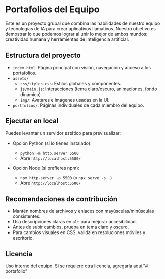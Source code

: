 # Portafolios del Equipo

Este es un proyecto grupal que combina las habilidades de nuestro equipo y tecnologías de IA para crear aplicativos llamativos. Nuestro objetivo es demostrar lo que podemos lograr al unir lo mejor de ambos mundos: creatividad humana y herramientas de inteligencia artificial.

## Estructura del proyecto

- `index.html`: Página principal con visión, navegación y acceso a los portafolios.
- `assets/`
  - `css/styles.css`: Estilos globales y componentes.
  - `js/main.js`: Interacciones (tema claro/oscuro, animaciones, fondo dinámico).
  - `img/`: Avatares e imágenes usadas en la UI.
- `portfolios/`: Páginas individuales de cada miembro del equipo.

## Ejecutar en local

Puedes levantar un servidor estático para previsualizar:

- Opción Python (si lo tienes instalado):
  - `python -m http.server 5500`
  - Abre `http://localhost:5500/`

- Opción Node (si prefieres npm):
  - `npx http-server -p 5500` (o `npx serve -s .`)
  - Abre `http://localhost:5500/`

## Recomendaciones de contribución

- Mantén nombres de archivos y enlaces con mayúsculas/minúsculas consistentes.
- Usa descripciones claras en `alt` para mejorar accesibilidad.
- Antes de subir cambios, prueba en tema claro y oscuro.
- Para cambios visuales en CSS, valida en resoluciones móviles y escritorio.

## Licencia

Uso interno del equipo. Si se requiere otra licencia, agregarla aquí."# portafolio" 
